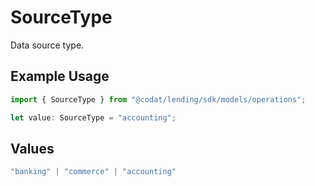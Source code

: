 # SourceType

Data source type.

## Example Usage

```typescript
import { SourceType } from "@codat/lending/sdk/models/operations";

let value: SourceType = "accounting";
```

## Values

```typescript
"banking" | "commerce" | "accounting"
```